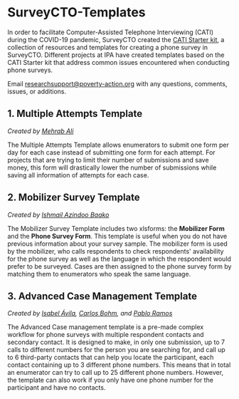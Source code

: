 # SurveyCTO-Templates

In order to facilitate Computer-Assisted Telephone Interviewing (CATI) during the COVID-19 pandemic, SurveyCTO created the [CATI Starter kit](https://support.surveycto.com/hc/en-us/articles/360044958494-Computer-Assisted-Telephone-Interviewing-CATI-starter-kit), a collection of resources and templates for creating a phone survey in SurveyCTO. Different projects at IPA have created templates based on the CATI Starter kit that address common issues encountered when conducting phone surveys.

Email [researchsupport@poverty-action.org](mailto:poverty-action.org) with any questions, comments, issues, or additions.

## 1. Multiple Attempts Template
*Created by [Mehrab Ali](https://www.poverty-action.org/people/mehrab-ali)*

The Multiple Attempts Template allows enumerators to submit one form per day for each case instead of submitting one form for each attempt. For projects that are trying to limit their number of submissions and save money, this form will drastically lower the number of submissions while saving all information of attempts for each case. 

## 2. Mobilizer Survey Template
*Created by [Ishmail Azindoo Baako](https://www.poverty-action.org/people/ishmail-azindoo-baako)*

The Mobilizer Survey Template includes two xlsforms: the __Mobilizer Form__ and the __Phone Survey Form__. This template is useful when you do not have previous information about your survey sample. The mobilizer form is used by the mobilizer, who calls respondents to check respondents' availability for the phone survey as well as the language in which the respondent would prefer to be surveyed. Cases are then assigned to the phone survey form by matching them to enumerators who speak the same language.

## 3. Advanced Case Management Template
*Created by [Isabel Ávila](https://www.poverty-action.org/people/isabel-%C3%A1vila), [Carlos Bohm](https://www.poverty-action.org/people/carlos-bohm), and [Pablo Ramos](https://www.poverty-action.org/people/pablo-ramos)*

The Advanced Case management template is a pre-made complex workflow for phone surveys with multiple respondent contacts and secondary contact. It is designed to make, in only one submission, up to 7 calls to different numbers for the person you are searching for, and call up to 6 third-party contacts that can help you locate the participant, each contact containing up to 3 different phone numbers. This means that in total an enumerator can try to call up to 25 different phone numbers. However, the template can also work if you only have one phone number for the participant and have no contacts.
